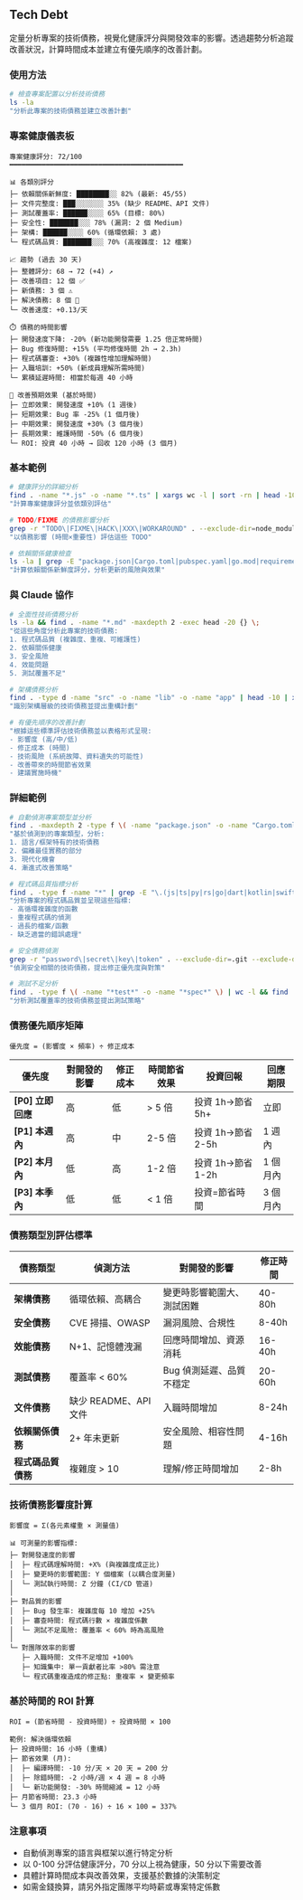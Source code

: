 ## Tech Debt

定量分析專案的技術債務，視覺化健康評分與開發效率的影響。透過趨勢分析追蹤改善狀況，計算時間成本並建立有優先順序的改善計劃。

### 使用方法

```bash
# 檢查專案配置以分析技術債務
ls -la
"分析此專案的技術債務並建立改善計劃"
```

### 專案健康儀表板

```
專案健康評分: 72/100
━━━━━━━━━━━━━━━━━━━━━━━━━━━━━━━━━━━━━━━━━━━

📊 各類別評分
├─ 依賴關係新鮮度: ████████░░ 82% (最新: 45/55)
├─ 文件完整度: ███░░░░░░░ 35% (缺少 README、API 文件)
├─ 測試覆蓋率: ██████░░░░ 65% (目標: 80%)
├─ 安全性: ███████░░░ 78% (漏洞: 2 個 Medium)
├─ 架構: ██████░░░░ 60% (循環依賴: 3 處)
└─ 程式碼品質: ███████░░░ 70% (高複雜度: 12 檔案)

📈 趨勢 (過去 30 天)
├─ 整體評分: 68 → 72 (+4) ↗️
├─ 改善項目: 12 個 ✅
├─ 新債務: 3 個 ⚠️
├─ 解決債務: 8 個 🎉
└─ 改善速度: +0.13/天

⏱️ 債務的時間影響
├─ 開發速度下降: -20% (新功能開發需要 1.25 倍正常時間)
├─ Bug 修復時間: +15% (平均修復時間 2h → 2.3h)
├─ 程式碼審查: +30% (複雜性增加理解時間)
├─ 入職培訓: +50% (新成員理解所需時間)
└─ 累積延遲時間: 相當於每週 40 小時

🎯 改善預期效果 (基於時間)
├─ 立即效果: 開發速度 +10% (1 週後)
├─ 短期效果: Bug 率 -25% (1 個月後)
├─ 中期效果: 開發速度 +30% (3 個月後)
├─ 長期效果: 維護時間 -50% (6 個月後)
└─ ROI: 投資 40 小時 → 回收 120 小時 (3 個月)
```

### 基本範例

```bash
# 健康評分的詳細分析
find . -name "*.js" -o -name "*.ts" | xargs wc -l | sort -rn | head -10
"計算專案健康評分並依類別評估"

# TODO/FIXME 的債務影響分析
grep -r "TODO\|FIXME\|HACK\|XXX\|WORKAROUND" . --exclude-dir=node_modules --exclude-dir=.git
"以債務影響 (時間×重要性) 評估這些 TODO"

# 依賴關係健康檢查
ls -la | grep -E "package.json|Cargo.toml|pubspec.yaml|go.mod|requirements.txt"
"計算依賴關係新鮮度評分，分析更新的風險與效果"
```

### 與 Claude 協作

```bash
# 全面性技術債務分析
ls -la && find . -name "*.md" -maxdepth 2 -exec head -20 {} \;
"從這些角度分析此專案的技術債務:
1. 程式碼品質 (複雜度、重複、可維護性)
2. 依賴關係健康
3. 安全風險
4. 效能問題
5. 測試覆蓋不足"

# 架構債務分析
find . -type d -name "src" -o -name "lib" -o -name "app" | head -10 | xargs ls -la
"識別架構層級的技術債務並提出重構計劃"

# 有優先順序的改善計劃
"根據這些標準評估技術債務並以表格形式呈現:
- 影響度 (高/中/低)
- 修正成本 (時間)
- 技術風險 (系統故障、資料遺失的可能性)
- 改善帶來的時間節省效果
- 建議實施時機"
```

### 詳細範例

```bash
# 自動偵測專案類型並分析
find . -maxdepth 2 -type f \( -name "package.json" -o -name "Cargo.toml" -o -name "pubspec.yaml" -o -name "go.mod" -o -name "pom.xml" \)
"基於偵測到的專案類型，分析:
1. 語言/框架特有的技術債務
2. 偏離最佳實務的部分
3. 現代化機會
4. 漸進式改善策略"

# 程式碼品質指標分析
find . -type f -name "*" | grep -E "\.(js|ts|py|rs|go|dart|kotlin|swift|java)$" | wc -l
"分析專案的程式碼品質並呈現這些指標:
- 高循環複雜度的函數
- 重複程式碼的偵測
- 過長的檔案/函數
- 缺乏適當的錯誤處理"

# 安全債務偵測
grep -r "password\|secret\|key\|token" . --exclude-dir=.git --exclude-dir=node_modules | grep -v ".env.example"
"偵測安全相關的技術債務，提出修正優先度與對策"

# 測試不足分析
find . -type f \( -name "*test*" -o -name "*spec*" \) | wc -l && find . -type f -name "*.md" | xargs grep -l "test"
"分析測試覆蓋率的技術債務並提出測試策略"
```

### 債務優先順序矩陣

```
優先度 = (影響度 × 頻率) ÷ 修正成本
```

| 優先度            | 對開發的影響 | 修正成本 | 時間節省效果 | 投資回報          | 回應期限 |
| ----------------- | ------------ | -------- | ------------ | ----------------- | -------- |
| **[P0] 立即回應** | 高           | 低       | > 5 倍       | 投資 1h→節省 5h+  | 立即     |
| **[P1] 本週內**   | 高           | 中       | 2-5 倍       | 投資 1h→節省 2-5h | 1 週內   |
| **[P2] 本月內**   | 低           | 高       | 1-2 倍       | 投資 1h→節省 1-2h | 1 個月內 |
| **[P3] 本季內**   | 低           | 低       | < 1 倍       | 投資=節省時間     | 3 個月內 |

### 債務類型別評估標準

| 債務類型           | 偵測方法              | 對開發的影響               | 修正時間 |
| ------------------ | --------------------- | -------------------------- | -------- |
| **架構債務**       | 循環依賴、高耦合      | 變更時影響範圍大、測試困難 | 40-80h   |
| **安全債務**       | CVE 掃描、OWASP       | 漏洞風險、合規性           | 8-40h    |
| **效能債務**       | N+1、記憶體洩漏       | 回應時間增加、資源消耗     | 16-40h   |
| **測試債務**       | 覆蓋率 < 60%          | Bug 偵測延遲、品質不穩定   | 20-60h   |
| **文件債務**       | 缺少 README、API 文件 | 入職時間增加               | 8-24h    |
| **依賴關係債務**   | 2+ 年未更新           | 安全風險、相容性問題       | 4-16h    |
| **程式碼品質債務** | 複雜度 > 10           | 理解/修正時間增加          | 2-8h     |

### 技術債務影響度計算

```
影響度 = Σ(各元素權重 × 測量值)

📊 可測量的影響指標:
├─ 對開發速度的影響
│  ├─ 程式碼理解時間: +X% (與複雜度成正比)
│  ├─ 變更時的影響範圍: Y 個檔案 (以耦合度測量)
│  └─ 測試執行時間: Z 分鐘 (CI/CD 管道)
│
├─ 對品質的影響
│  ├─ Bug 發生率: 複雜度每 10 增加 +25%
│  ├─ 審查時間: 程式碼行數 × 複雜度係數
│  └─ 測試不足風險: 覆蓋率 < 60% 時為高風險
│
└─ 對團隊效率的影響
   ├─ 入職時間: 文件不足增加 +100%
   ├─ 知識集中: 單一貢獻者比率 >80% 需注意
   └─ 程式碼重複造成的修正點: 重複率 × 變更頻率
```

### 基於時間的 ROI 計算

```
ROI = (節省時間 - 投資時間) ÷ 投資時間 × 100

範例: 解決循環依賴
├─ 投資時間: 16 小時 (重構)
├─ 節省效果 (月):
│  ├─ 編譯時間: -10 分/天 × 20 天 = 200 分
│  ├─ 除錯時間: -2 小時/週 × 4 週 = 8 小時
│  └─ 新功能開發: -30% 時間縮減 = 12 小時
├─ 月節省時間: 23.3 小時
└─ 3 個月 ROI: (70 - 16) ÷ 16 × 100 = 337%
```

### 注意事項

- 自動偵測專案的語言與框架以進行特定分析
- 以 0-100 分評估健康評分，70 分以上視為健康，50 分以下需要改善
- 具體計算時間成本與改善效果，支援基於數據的決策制定
- 如需金錢換算，請另外指定團隊平均時薪或專案特定係數
